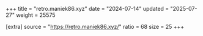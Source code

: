 +++
title = "retro.maniek86.xyz"
date = "2024-07-14"
updated = "2025-07-27"
weight = 25575

[extra]
source = "https://retro.maniek86.xyz/"
ratio = 68
size = 25
+++
